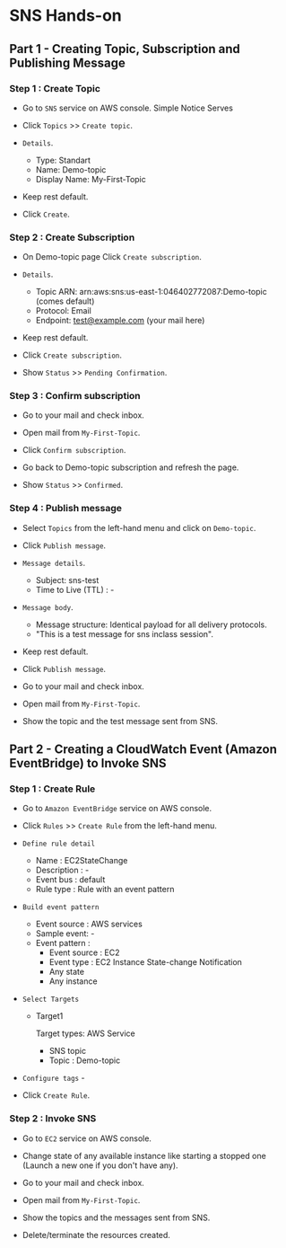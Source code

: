 # SNS Hands-on

## Part 1 - Creating Topic, Subscription and Publishing Message

### Step 1 : Create Topic

- Go to `SNS` service on AWS console. Simple Notice Serves

- Click `Topics` >> `Create topic`.

- `Details`.
    - Type: Standart
    - Name: Demo-topic
    - Display Name: My-First-Topic

- Keep rest default.

- Click `Create`.

### Step 2 : Create Subscription

- On Demo-topic page Click `Create subscription`.

- `Details`.
    - Topic ARN: arn:aws:sns:us-east-1:046402772087:Demo-topic (comes default)
    - Protocol: Email
    - Endpoint: test@example.com (your mail here)

- Keep rest default.

- Click `Create subscription`.

- Show `Status` >> `Pending Confirmation`.

### Step 3 : Confirm subscription

- Go to your mail and check inbox.

- Open mail from `My-First-Topic`.

- Click `Confirm subscription`.

- Go back to Demo-topic subscription and refresh the page.

- Show `Status` >> `Confirmed`.

### Step 4 : Publish message

- Select `Topics` from the left-hand menu and click on `Demo-topic`.

- Click `Publish message`.

- `Message details`.
    - Subject: sns-test
    - Time to Live (TTL) : -

- `Message body`.
    - Message structure: Identical payload for all delivery protocols.
    - "This is a test message for sns inclass session".

- Keep rest default.

- Click `Publish message`.

- Go to your mail and check inbox.

- Open mail from `My-First-Topic`.

- Show the topic and the test message sent from SNS.

## Part 2 - Creating a CloudWatch Event (Amazon EventBridge) to Invoke SNS 

### Step 1 : Create Rule

- Go to `Amazon EventBridge` service on AWS console.

- Click `Rules` >> `Create Rule` from the left-hand menu.

- `Define rule detail`
    - Name : EC2StateChange
    - Description : -
    - Event bus : default
    - Rule type : Rule with an event pattern

- `Build event pattern`
    - Event source : AWS services
    - Sample event: -
    - Event pattern :
      - Event source : EC2
      - Event type : EC2 Instance State-change Notification
      - Any state
      - Any instance

- `Select Targets`
    - Target1

      Target types: AWS Service
        - SNS topic
        - Topic : Demo-topic
    
- `Configure tags` -

- Click `Create Rule`.

### Step 2 : Invoke SNS

- Go to `EC2` service on AWS console.

- Change state of any available instance like starting a stopped one (Launch a new one if you don't have any).

- Go to your mail and check inbox.

- Open mail from `My-First-Topic`.

- Show the topics and the messages sent from SNS.

- Delete/terminate the resources created.
